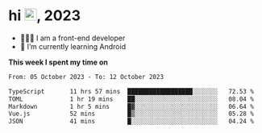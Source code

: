 <h1> hi <img src="https://raw.githubusercontent.com/blackcater/blackcater/main/images/Hi.gif" height="24" />, 2023 </h1>

- 🧑🏻‍💻 I am a front-end developer
- 🌱 I’m currently learning Android

**This week I spent my time on** 

<!--START_SECTION:waka-->

```txt
From: 05 October 2023 - To: 12 October 2023

TypeScript       11 hrs 57 mins  ██████████████████░░░░░░░   72.53 %
TOML             1 hr 19 mins    ██░░░░░░░░░░░░░░░░░░░░░░░   08.04 %
Markdown         1 hr 5 mins     █▓░░░░░░░░░░░░░░░░░░░░░░░   06.64 %
Vue.js           52 mins         █▒░░░░░░░░░░░░░░░░░░░░░░░   05.28 %
JSON             41 mins         █░░░░░░░░░░░░░░░░░░░░░░░░   04.24 %
```

<!--END_SECTION:waka-->
